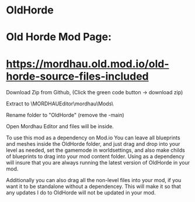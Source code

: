 # OldHorde
# Old Horde Mod Page: 
# https://mordhau.old.mod.io/old-horde-source-files-included

Download Zip from Github, (Click the green code button -> download zip) 

Extract to \MORDHAUEditor\mordhau\Mods\

Rename folder to "OldHorde" (remove the -main)

Open Mordhau Editor and files will be inside.


To use this mod as a dependency on Mod.io
You can leave all blueprints and meshes inside the OldHorde folder, and just drag and drop into your level as needed, set the gamemode in worldsettings, and also make childs of blueprints to drag into your mod content folder.
Using as a dependency will insure that you are always running the latest version of OldHorde in your mod.


Additionally you can also drag all the non-level files into your mod, if you want it to be standalone without a dependencey. This will make it so that any updates I do to OldHorde will not be updated in your mod.
